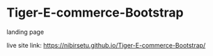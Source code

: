 # Tiger-E-commerce-Bootstrap
landing page 

live site link: https://nibirsetu.github.io/Tiger-E-commerce-Bootstrap/
